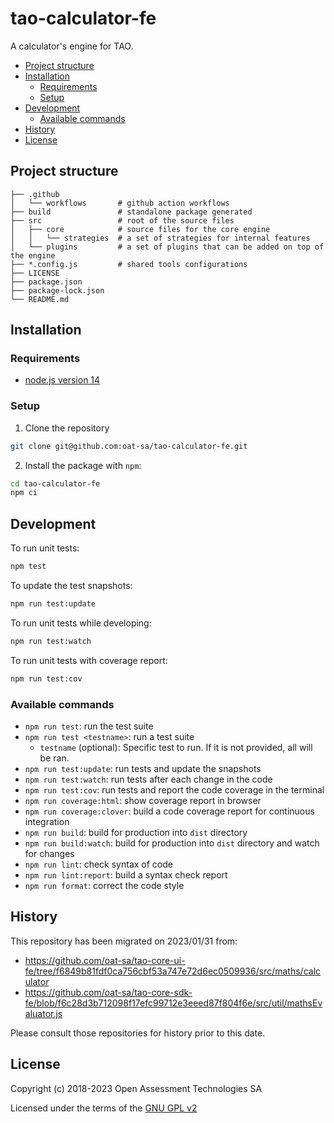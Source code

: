 # tao-calculator-fe

A calculator's engine for TAO.

<!-- vscode-markdown-toc -->

-   [Project structure](#Projectstructure)
-   [Installation](#Installation)
    -   [Requirements](#Requirements)
    -   [Setup](#Setup)
-   [Development](#Development)
    -   [Available commands](#Availablecommands)
-   [History](#History)
-   [License](#License)

<!-- vscode-markdown-toc-config
	numbering=false
	autoSave=true
	/vscode-markdown-toc-config -->
<!-- /vscode-markdown-toc -->

## <a name='Projectstructure'></a>Project structure

```text
├── .github
│   └── workflows       # github action workflows
├── build               # standalone package generated
├── src                 # root of the source files
│   ├── core            # source files for the core engine
│   │   └── strategies  # a set of strategies for internal features
│   └── plugins         # a set of plugins that can be added on top of the engine
├── *.config.js         # shared tools configurations
├── LICENSE
├── package.json
├── package-lock.json
└── README.md
```

## <a name='Installation'></a>Installation

### <a name='Requirements'></a>Requirements

-   [node.js version 14](https://nodejs.org/dist/latest-v14.x/)

### <a name='Setup'></a>Setup

1. Clone the repository

```sh
git clone git@github.com:oat-sa/tao-calculator-fe.git
```

2. Install the package with `npm`:

```sh
cd tao-calculator-fe
npm ci
```

## <a name='Development'></a>Development

To run unit tests:

```sh
npm test
```

To update the test snapshots:

```sh
npm run test:update
```

To run unit tests while developing:

```sh
npm run test:watch
```

To run unit tests with coverage report:

```sh
npm run test:cov
```

### <a name='Availablecommands'></a>Available commands

-   `npm run test`: run the test suite
-   `npm run test <testname>`: run a test suite
    -   `testname` (optional): Specific test to run. If it is not provided, all will be ran.
-   `npm run test:update`: run tests and update the snapshots
-   `npm run test:watch`: run tests after each change in the code
-   `npm run test:cov`: run tests and report the code coverage in the terminal
-   `npm run coverage:html`: show coverage report in browser
-   `npm run coverage:clover`: build a code coverage report for continuous integration
-   `npm run build`: build for production into `dist` directory
-   `npm run build:watch`: build for production into `dist` directory and watch for changes
-   `npm run lint`: check syntax of code
-   `npm run lint:report`: build a syntax check report
-   `npm run format`: correct the code style

## <a name='History'></a>History

This repository has been migrated on 2023/01/31 from:

-   https://github.com/oat-sa/tao-core-ui-fe/tree/f6849b81fdf0ca756cbf53a747e72d6ec0509936/src/maths/calculator
-   https://github.com/oat-sa/tao-core-sdk-fe/blob/f6c28d3b712098f17efc99712e3eeed87f804f6e/src/util/mathsEvaluator.js

Please consult those repositories for history prior to this date.

## <a name='License'></a>License

Copyright (c) 2018-2023 Open Assessment Technologies SA

Licensed under the terms of the [GNU GPL v2](./LICENSE)
